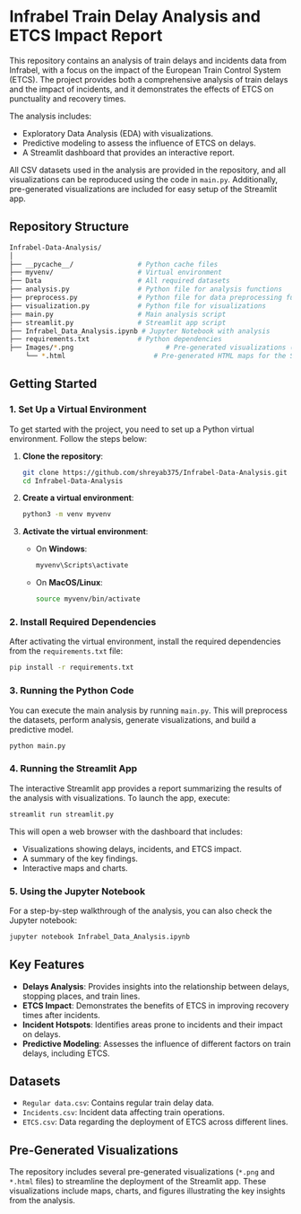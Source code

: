 # Infrabel Train Delay Analysis and ETCS Impact Report

This repository contains an analysis of train delays and incidents data from Infrabel, with a focus on the impact of the European Train Control System (ETCS). The project provides both a comprehensive analysis of train delays and the impact of incidents, and it demonstrates the effects of ETCS on punctuality and recovery times.

The analysis includes:
- Exploratory Data Analysis (EDA) with visualizations.
- Predictive modeling to assess the influence of ETCS on delays.
- A Streamlit dashboard that provides an interactive report.
  
All CSV datasets used in the analysis are provided in the repository, and all visualizations can be reproduced using the code in `main.py`. Additionally, pre-generated visualizations are included for easy setup of the Streamlit app.

## Repository Structure

```bash
Infrabel-Data-Analysis/
│
├── __pycache__/                # Python cache files
├── myvenv/                     # Virtual environment
├── Data                        # All required datasets
├── analysis.py                 # Python file for analysis functions
├── preprocess.py               # Python file for data preprocessing functions
├── visualization.py            # Python file for visualizations
├── main.py                     # Main analysis script
├── streamlit.py                # Streamlit app script
├── Infrabel_Data_Analysis.ipynb # Jupyter Notebook with analysis
├── requirements.txt            # Python dependencies
├── Images/*.png                       # Pre-generated visualizations (for Streamlit app)
    └── *.html                      # Pre-generated HTML maps for the Streamlit app
```

## Getting Started

### 1. Set Up a Virtual Environment

To get started with the project, you need to set up a Python virtual environment. Follow the steps below:

1. **Clone the repository**:
   ```bash
   git clone https://github.com/shreyab375/Infrabel-Data-Analysis.git
   cd Infrabel-Data-Analysis
   ```

2. **Create a virtual environment**:
   ```bash
   python3 -m venv myvenv
   ```

3. **Activate the virtual environment**:
   - On **Windows**:
     ```bash
     myvenv\Scripts\activate
     ```
   - On **MacOS/Linux**:
     ```bash
     source myvenv/bin/activate
     ```

### 2. Install Required Dependencies

After activating the virtual environment, install the required dependencies from the `requirements.txt` file:

```bash
pip install -r requirements.txt
```

### 3. Running the Python Code

You can execute the main analysis by running `main.py`. This will preprocess the datasets, perform analysis, generate visualizations, and build a predictive model.

```bash
python main.py
```

### 4. Running the Streamlit App

The interactive Streamlit app provides a report summarizing the results of the analysis with visualizations. To launch the app, execute:

```bash
streamlit run streamlit.py
```

This will open a web browser with the dashboard that includes:
- Visualizations showing delays, incidents, and ETCS impact.
- A summary of the key findings.
- Interactive maps and charts.

### 5. Using the Jupyter Notebook

For a step-by-step walkthrough of the analysis, you can also check the Jupyter notebook:

```bash
jupyter notebook Infrabel_Data_Analysis.ipynb
```

## Key Features

- **Delays Analysis**: Provides insights into the relationship between delays, stopping places, and train lines.
- **ETCS Impact**: Demonstrates the benefits of ETCS in improving recovery times after incidents.
- **Incident Hotspots**: Identifies areas prone to incidents and their impact on delays.
- **Predictive Modeling**: Assesses the influence of different factors on train delays, including ETCS.

## Datasets

- `Regular data.csv`: Contains regular train delay data.
- `Incidents.csv`: Incident data affecting train operations.
- `ETCS.csv`: Data regarding the deployment of ETCS across different lines.

## Pre-Generated Visualizations

The repository includes several pre-generated visualizations (`*.png` and `*.html` files) to streamline the deployment of the Streamlit app. These visualizations include maps, charts, and figures illustrating the key insights from the analysis.


